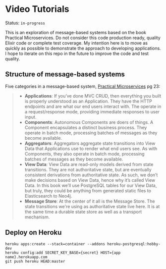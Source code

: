 # Video Tutorials

Status: `in-progress`

This is an exploration of message-based systems based on the book Practical Microservices.
Do not consider this code production ready, quality Elixir code or complete test coverage. My
intention here is to move as quickly as possible to demonstrate the approach to developing
applications. I hope to iterate on this repo in the future to improve the code and test quality.

## Structure of message-based systems

Five categories in a message-based system, [Practical Microservices](https://pragprog.com/titles/egmicro/practical-microservices/) pg 23:

> * __Applications__: If you’ve done MVC CRUD, then everything you built is properly understood as
>   an Application. They have the HTTP endpoints and are what our end users interact with. The
>   operate in a request/response mode, providing immediate responses to user input.
> * __Components__: Autonomous Components are doers of things. A Component encapsulates a distinct
>   business process. They operate in batch mode, processing batches of messages as they become
>   available.
> * __Aggregators__: Aggregators aggregate state transitions into View Data that Applications use to
>   render what end users see. As with Components, they also operate in batch mode, processing batches
>   of messages as they become available.
> * __View Data__: View Data are read-only models derived from state transitions. They are not
>   authoritative state, but are eventually consistent derivations from authoritative state. As such,
>   we don’t make decisions based on View Data, hence why it’s called View Data. In this book we’ll
>   use PostgreSQL tables for our View Data, but truly, they could be anything from generated static
>   files to Elasticsearch to Neo4j.
> * __Message Store__: At the center of it all is the Message Store. The state transitions we're using as
>   authoritative state live here. It is at the same time a durable state store as well as a transport
>   mechanism.

## Deploy on Heroku

    heroku apps:create --stack=container --addons heroku-postgresql:hobby-dev
    heroku config:add SECRET_KEY_BASE={secret} HOST={app name}.herokuapp.com
    git push heroku HEAD:master